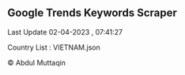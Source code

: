

## Google Trends Keywords Scraper 
 
Last Update 02-04-2023 , 07:41:27

Country List :
VIETNAM.json



© Abdul Muttaqin 
